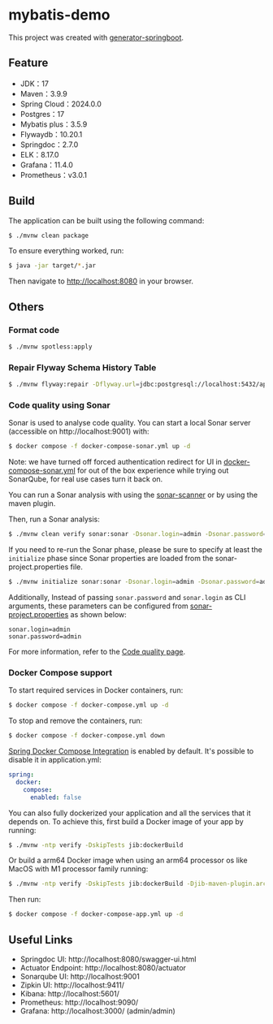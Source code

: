 # mybatis-demo

This project was created with [generator-springboot](https://github.com/chensoul/generator-springboot/).

## Feature

- JDK：17
- Maven：3.9.9
- Spring Cloud：2024.0.0
- Postgres：17
- Mybatis plus：3.5.9
- Flywaydb：10.20.1
- Springdoc：2.7.0
- ELK：8.17.0
- Grafana：11.4.0
- Prometheus：v3.0.1

## Build

The application can be built using the following command:

```bash
$ ./mvnw clean package
```

To ensure everything worked, run:

```bash
$ java -jar target/*.jar
```

Then navigate to [http://localhost:8080](http://localhost:8080) in your browser.

## Others

### Format code

```bash
$ ./mvnw spotless:apply
```

### Repair Flyway Schema History Table

```bash
$ ./mvnw flyway:repair -Dflyway.url=jdbc:postgresql://localhost:5432/appdb -Dflyway.user=appuser -Dflyway.password=secret
```

### Code quality using Sonar

Sonar is used to analyse code quality. You can start a local Sonar server (accessible on http://localhost:9001) with:

```bash
$ docker compose -f docker-compose-sonar.yml up -d
```

Note: we have turned off forced authentication redirect for UI in [docker-compose-sonar.yml](docker-compose-sonar.yml)
for out of the box experience while trying out SonarQube, for real use cases turn it back on.

You can run a Sonar analysis with using
the [sonar-scanner](https://docs.sonarqube.org/display/SCAN/Analyzing+with+SonarQube+Scanner) or by using the maven
plugin.

Then, run a Sonar analysis:

```bash
$ ./mvnw clean verify sonar:sonar -Dsonar.login=admin -Dsonar.password=admin
```

If you need to re-run the Sonar phase, please be sure to specify at least the `initialize` phase since Sonar properties are loaded from the sonar-project.properties file.

```bash
$ ./mvnw initialize sonar:sonar -Dsonar.login=admin -Dsonar.password=admin
```

Additionally, Instead of passing `sonar.password` and `sonar.login` as CLI arguments, these parameters can be configured
from [sonar-project.properties](sonar-project.properties) as shown below:

```
sonar.login=admin
sonar.password=admin
```

For more information, refer to
the [Code quality page](https://www.jhipster.tech/documentation-archive/v8.7.3/code-quality/).

### Docker Compose support

To start required services in Docker containers, run:

```bash
$ docker compose -f docker-compose.yml up -d
```

To stop and remove the containers, run:

```bash
$ docker compose -f docker-compose.yml down
```

[Spring Docker Compose Integration](https://docs.spring.io/spring-boot/reference/features/dev-services.html) is enabled
by default. It's possible to disable it in application.yml:

```yaml
spring:
  docker:
    compose:
      enabled: false
```

You can also fully dockerized your application and all the services that it depends on.
To achieve this, first build a Docker image of your app by running:

```bash
$ ./mvnw -ntp verify -DskipTests jib:dockerBuild
```

Or build a arm64 Docker image when using an arm64 processor os like MacOS with M1 processor family running:

```bash
$ ./mvnw -ntp verify -DskipTests jib:dockerBuild -Djib-maven-plugin.architecture=arm64
```

Then run:

```bash
$ docker compose -f docker-compose-app.yml up -d
```

## Useful Links

* Springdoc UI: http://localhost:8080/swagger-ui.html
* Actuator Endpoint: http://localhost:8080/actuator
* Sonarqube UI: http://localhost:9001
* Zipkin UI: http://localhost:9411/
* Kibana: http://localhost:5601/
* Prometheus: http://localhost:9090/
* Grafana: http://localhost:3000/ (admin/admin)
